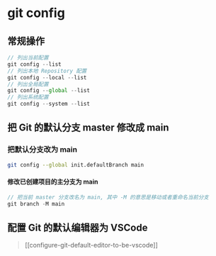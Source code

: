 # git config

## 常规操作

```js
// 列出当前配置
git config --list
// 列出本地 Repository 配置
git config --local --list
// 列出全局配置
git config --global --list
// 列出系统配置
git config --system --list
```

## 把 Git 的默认分支 master 修改成 main

### 把默认分支改为 main

```sh
git config --global init.defaultBranch main
```

#### 修改已创建项目的主分支为 main

```js
// 把当前 master 分支改名为 main, 其中 -M 的意思是移动或者重命名当前分支
git branch -M main
```

## 配置 Git 的默认编辑器为 VSCode

> [[configure-git-default-editor-to-be-vscode]]

